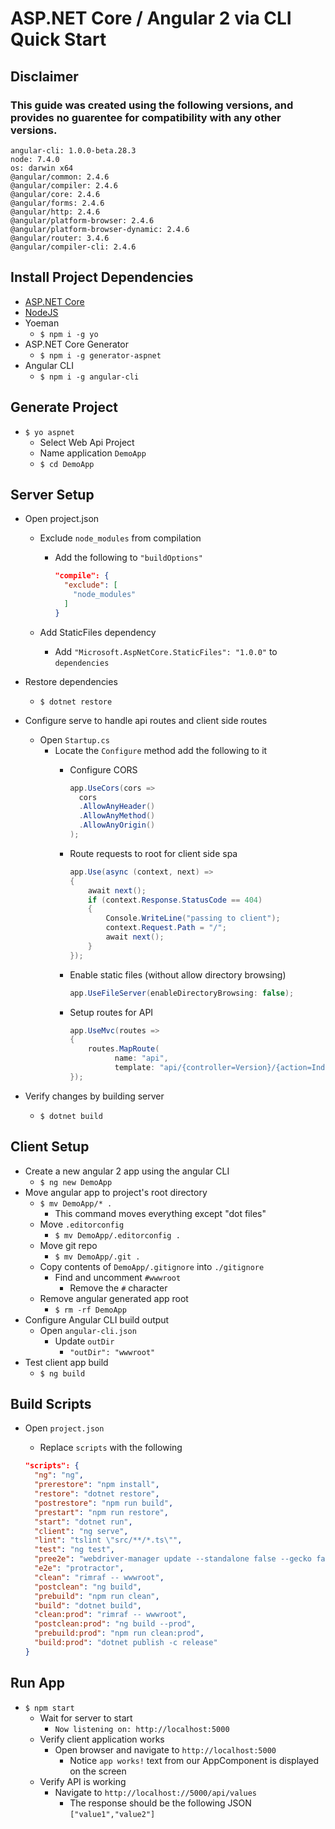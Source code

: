 # ASP.NET Core / Angular 2 via CLI Quick Start

## Disclaimer

### This guide was created using the following versions, and provides no guarentee for compatibility with any other versions. 

```text
angular-cli: 1.0.0-beta.28.3
node: 7.4.0
os: darwin x64
@angular/common: 2.4.6
@angular/compiler: 2.4.6
@angular/core: 2.4.6
@angular/forms: 2.4.6
@angular/http: 2.4.6
@angular/platform-browser: 2.4.6
@angular/platform-browser-dynamic: 2.4.6
@angular/router: 3.4.6
@angular/compiler-cli: 2.4.6
```

## Install Project Dependencies

- [ASP.NET Core](https://www.microsoft.com/net/core)
- [NodeJS](https://nodejs.org)
- Yoeman
  - `$ npm i -g yo`
- ASP.NET Core Generator
  - `$ npm i -g generator-aspnet`
- Angular CLI
  - `$ npm i -g angular-cli`


## Generate Project

- `$ yo aspnet`
  - Select Web Api Project
  - Name application `DemoApp`
  - `$ cd DemoApp`

## Server Setup

- Open project.json
  - Exclude `node_modules` from compilation
    - Add the following to `"buildOptions"`   
    
        ```json
        "compile": {
          "exclude": [
            "node_modules"
          ]
        }
        ```
        
  - Add StaticFiles dependency
    - Add `"Microsoft.AspNetCore.StaticFiles": "1.0.0"` to `dependencies`
- Restore dependencies
  - `$ dotnet restore`
- Configure serve to handle api routes and client side routes
  - Open `Startup.cs` 
    - Locate the `Configure` method add the following to it
      - Configure CORS
        ```C#
        app.UseCors(cors =>
          cors
          .AllowAnyHeader()
          .AllowAnyMethod()
          .AllowAnyOrigin()
        );
        ```
      - Route requests to root for client side spa       
      
        ```C#
        app.Use(async (context, next) =>
        {
            await next();
            if (context.Response.StatusCode == 404)
            {
                Console.WriteLine("passing to client");
                context.Request.Path = "/";
                await next();
            }
        });
        ```
        
      - Enable static files (without allow directory browsing)        
      
        ```C#
        app.UseFileServer(enableDirectoryBrowsing: false);
        ```
        
      - Setup routes for API        
      
        ```C#
        app.UseMvc(routes =>
        {
            routes.MapRoute(
                  name: "api",
                  template: "api/{controller=Version}/{action=Index}/{id?}");
        });
        ```
        
- Verify changes by building server
  - `$ dotnet build`

## Client Setup

- Create a new angular 2 app using the angular CLI
  - `$ ng new DemoApp`
- Move angular app to project's root directory
  - `$ mv DemoApp/* .`
    - This command moves everything except "dot files"
  - Move `.editorconfig`
    - `$ mv DemoApp/.editorconfig .`
  - Move git repo
    - `$ mv DemoApp/.git .`
  - Copy contents of `DemoApp/.gitignore` into `./gitignore`
    - Find and uncomment `#wwwroot`
      - Remove the `#` character
  - Remove angular generated app root
    - `$ rm -rf DemoApp`
- Configure Angular CLI build output
  - Open `angular-cli.json`
    - Update `outDir`
      - `"outDir": "wwwroot"`
- Test client app build
  - `$ ng build`

## Build Scripts

- Open `project.json`
  - Replace `scripts` with the following       
  
  ```json
  "scripts": {
    "ng": "ng",
    "prerestore": "npm install",
    "restore": "dotnet restore",
    "postrestore": "npm run build",
    "prestart": "npm run restore",
    "start": "dotnet run",
    "client": "ng serve",
    "lint": "tslint \"src/**/*.ts\"",
    "test": "ng test",
    "pree2e": "webdriver-manager update --standalone false --gecko false",
    "e2e": "protractor",
    "clean": "rimraf -- wwwroot",
    "postclean": "ng build",
    "prebuild": "npm run clean",
    "build": "dotnet build",
    "clean:prod": "rimraf -- wwwroot",
    "postclean:prod": "ng build --prod",
    "prebuild:prod": "npm run clean:prod",
    "build:prod": "dotnet publish -c release"
  }
  ```
  

## Run App

- `$ npm start`
  - Wait for server to start
    - `Now listening on: http://localhost:5000`
  - Verify client application works
    - Open browser and navigate to `http://localhost:5000`
      - Notice `app works!` text from our AppComponent is displayed on the screen
  - Verify API is working
    - Navigate to `http://localhost://5000/api/values`
      - The response should be the following JSON `["value1","value2"]`

